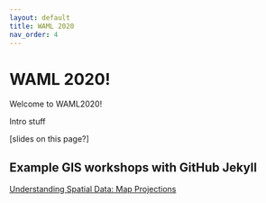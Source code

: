 ```yaml
---
layout: default
title: WAML 2020
nav_order: 4
---
```

# WAML 2020!

Welcome to WAML2020!

Intro stuff

[slides on this page?]


## Example GIS workshops with GitHub Jekyll    


[Understanding Spatial Data: Map Projections](https://ubc-library-rc.github.io/map-projections/)
